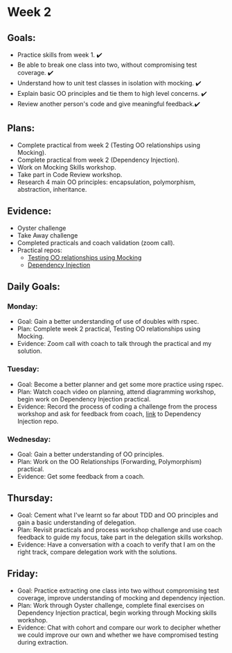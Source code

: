 # Week 2


## Goals:
- Practice skills from week 1. ✔️
- Be able to break one class into two, without compromising test coverage. ✔️
- Understand how to unit test classes in isolation with mocking. ✔️
- Explain basic OO principles and tie them to high level concerns. ✔️
- Review another person's code and give meaningful feedback.✔️

## Plans:
- Complete practical from week 2 (Testing OO relationships using Mocking). 
- Complete practical from week 2 (Dependency Injection).
- Work on Mocking Skills workshop.
- Take part in Code Review workshop. 
- Research 4 main OO principles: encapsulation, polymorphism, abstraction, inheritance.

## Evidence:
- Oyster challenge
- Take Away challenge
- Completed practicals and coach validation (zoom call).
- Practical repos: 
  - [Testing OO relationships using Mocking](https://github.com/emilyalice2708/testing_relationships_between_classes)
  - [Dependency Injection](https://github.com/emilyalice2708/dependency_injection_practical)
  
## Daily Goals:
### Monday:
- Goal: Gain a better understanding of use of doubles with rspec.
- Plan: Complete week 2 practical, Testing OO relationships using Mocking.
- Evidence: Zoom call with coach to talk through the practical and my solution.

### Tuesday:
- Goal: Become a better planner and get some more practice using rspec.
- Plan: Watch coach video on planning, attend diagramming workshop, begin work on Dependency Injection practical.
- Evidence: Record the process of coding a challenge from the process workshop and ask for feedback from coach, [link](https://github.com/emilyalice2708/dependency_injection_practical) to Dependency Injection repo.

### Wednesday:
- Goal: Gain a better understanding of OO principles.
- Plan: Work on the OO Relationships (Forwarding, Polymorphism) practical.
- Evidence: Get some feedback from a coach.

## Thursday:
- Goal: Cement what I've learnt so far about TDD and OO principles and gain a basic understanding of delegation.
- Plan: Revisit practicals and process workshop challenge and use coach feedback to guide my focus, take part in the delegation skills workshop.
- Evidence: Have a conversation with a coach to verify that I am on the right track, compare delegation work with the solutions.

## Friday:
- Goal: Practice extracting one class into two without compromising test coverage, improve understanding of mocking and dependency injection.
- Plan: Work through Oyster challenge, complete final exercises on Dependency Injection practical, begin working through Mocking skills workshop.
- Evidence: Chat with cohort and compare our work to decipher whether we could improve our own and whether we have compromised testing during extraction.
